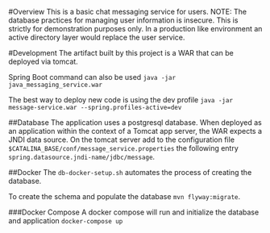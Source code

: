 #Overview
This is a basic chat messaging service for users.
NOTE: The database practices for managing user information is insecure. This
is strictly for demonstration purposes only. In a production like environment
an active directory layer would replace the user service.

#Development
The artifact built by this project is a WAR that can be deployed via tomcat.

Spring Boot command can also be used `java -jar java_messaging_service.war`

The best way to deploy new code is using the dev profile 
`java -jar message-service.war --spring.profiles-active=dev`

##Database
The application uses a postgresql database. 
When deployed as an application within the context of a Tomcat app server, 
the WAR expects a JNDI data source. On the tomcat server add to the configuration 
file `$CATALINA_BASE/conf/message_service.properties` 
the following entry `spring.datasource.jndi-name/jdbc/message`.

##Docker
The `db-docker-setup.sh` automates the process of creating the database.

To create the schema and populate the database `mvn flyway:migrate`.

###Docker Compose
A docker compose will run and initialize the database and application `docker-compose up`